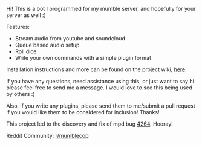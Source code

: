 Hi! This is a bot I programmed for my mumble server, and hopefully for your server as well :)

Features:

* Stream audio from youtube and soundcloud
* Queue based audio setup
* Roll dice
* Write your own commands with a simple plugin format

Installation instructions and more can be found on the project wiki, [here](https://bitbucket.org/Flandoo/mumblecop/wiki/Home).

If you have any questions, need assistance using this, or just want to say hi please feel free to send me a message. I would love to see this being used by others :)

Also, if you write any plugins, please send them to me/submit a pull request if you would like them to be considered for inclusion! Thanks!

This project led to the discovery and fix of mpd bug [4264](http://bugs.musicpd.org/view.php?id=4264). Hooray!

Reddit Community: [r/mumblecop](http://www.reddit.com/r/mumblecop)
